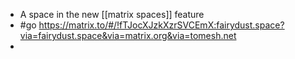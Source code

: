 - A space in the new [[matrix spaces]] feature
- #go https://matrix.to/#/!fTJocXJzkXzrSVCEmX:fairydust.space?via=fairydust.space&via=matrix.org&via=tomesh.net
- 